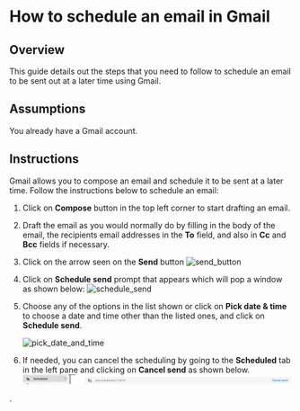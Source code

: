 # How to schedule an email in Gmail
## Overview
This guide details out the steps that you need to follow to schedule an email to be sent out at a later time using Gmail.

## Assumptions 
You already have a Gmail account.

## Instructions
Gmail allows you to compose an email and schedule it to be sent at a later time. Follow the instructions below to schedule an email:
1. Click on **Compose** button in the top left corner to start drafting an email.
2. Draft the email as you would normally do by filling in the body of the email, the recipients email addresses in the **To** field, and also in **Cc** and **Bcc** fields if necessary.
3. Click on the arrow seen on the **Send** button ![send_button](https://github.com/user-attachments/assets/1275ad3e-bbfc-4a7d-9134-eff48fae0079)
4. Click on **Schedule send** prompt that appears which will pop a window as shown below:
   ![schedule_send](https://github.com/user-attachments/assets/f03ad35b-8742-413b-b7b0-23786f4fa7b7)
5. Choose any of the options in the list shown or click on **Pick date & time** to choose a date and time other than the listed ones, and click on **Schedule send**.
   
   ![pick_date_and_time](https://github.com/user-attachments/assets/e4d4d81c-c777-4eb6-9601-868da41a1b95)
6. If needed, you can cancel the scheduling by going to the **Scheduled** tab in the left pane and clicking on **Cancel send** as shown below.
   ![cancel_send](images/cancel_send.PNG)



.
